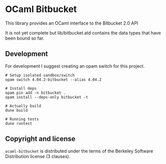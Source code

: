 OCaml Bitbucket
==========

This library provides an OCaml interface to the Bitbucket 2.0 API

It is not yet complete but lib/bitbucket.atd contains the data types that have been bound so far.

Development
----------

For development I suggest creating an opam switch for this project.

``` shell
# Setup isolated sandbox/switch
opam switch 4.04.2-bitbucket --alias 4.04.2

# Install deps
opam pin add -n bitbucket .
opam install --deps-only bitbucket -t

# Actually build
dune build

# Running tests
dune runtest
```

Copyright and license
----------
`ocaml-bitbucket` is distributed under the terms of the Berkeley Software Distribution license (3 clauses).
